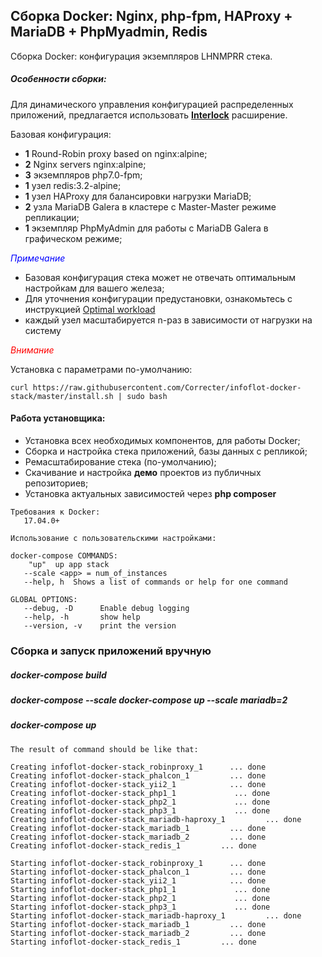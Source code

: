## Сборка Docker: Nginx, php-fpm, HAProxy + MariaDB + PhpMyadmin, Redis

Сборка Docker: конфигурация экземпляров LHNMPRR стека.

##### Особенности сборки:

Для динамического управления конфигурацией распределенных приложений, предлагается использовать **[Interlock](https://github.com/ehazlett/interlock/tags)** расширение.

Базовая конфигурация:
- **1** Round-Robin proxy based on nginx:alpine;
- **2** Nginx servers nginx:alpine;
- **3** экземпляров php7.0-fpm;
- **1** узeл redis:3.2-alpine;
- **1** узел HAProxy для балансировки нагрузки MariaDB;
- **2** узла MariaDB Galera в кластере с Master-Master режиме репликации;
- **1** экземпляр PhpMyAdmin для работы с MariaDB Galera в графическом режиме;

<span style="color:blue">*Примечание*</span>

- Базовая конфигурация стека может не отвечать оптимальным настройкам для вашего железа;
- Для уточнения конфигурации предустановки, ознакомьтесь с инструкцией [Optimal workload](https://github.com/Correcter/infoflot-docker-stack/blob/master/workload.md)
- каждый узел масштабируется n-раз в зависимости от нагрузки на систему

<span style="color:red">*Внимание*</span>

Установка с параметрами по-умолчанию:
```
curl https://raw.githubusercontent.com/Correcter/infoflot-docker-stack/master/install.sh | sudo bash
```
#### Работа установщика:

- Установка всех необходимых компонентов, для работы Docker;
- Сборка и настройка стека приложений, базы данных с репликой;
- Ремасштабирование стека (по-умолчанию);
- Скачивание и настройка __**демо**__ проектов из публичных репозиториев;
- Установка актуальных зависимостей через **php composer**

```
Требования к Docker:
   17.04.0+ 

Использование с пользовательскими настройками:
      
docker-compose COMMANDS:
    "up"  up app stack
   --scale <app> = num_of_instances
   --help, h  Shows a list of commands or help for one command
   
GLOBAL OPTIONS:
   --debug, -D      Enable debug logging
   --help, -h       show help
   --version, -v    print the version
```

### Сборка и запуск приложений вручную

##### docker-compose build
##### docker-compose --scale docker-compose up --scale mariadb=2
##### docker-compose up
```
The result of command should be like that:

Creating infoflot-docker-stack_robinproxy_1      ... done
Creating infoflot-docker-stack_phalcon_1         ... done
Creating infoflot-docker-stack_yii2_1            ... done
Creating infoflot-docker-stack_php1_1             ... done
Creating infoflot-docker-stack_php2_1             ... done
Creating infoflot-docker-stack_php3_1             ... done
Creating infoflot-docker-stack_mariadb-haproxy_1         ... done
Creating infoflot-docker-stack_mariadb_1         ... done
Creating infoflot-docker-stack_mariadb_2         ... done
Creating infoflot-docker-stack_redis_1         ... done

Starting infoflot-docker-stack_robinproxy_1      ... done
Starting infoflot-docker-stack_phalcon_1         ... done
Starting infoflot-docker-stack_yii2_1            ... done
Starting infoflot-docker-stack_php1_1             ... done
Starting infoflot-docker-stack_php2_1             ... done
Starting infoflot-docker-stack_php3_1             ... done
Starting infoflot-docker-stack_mariadb-haproxy_1         ... done
Starting infoflot-docker-stack_mariadb_1         ... done
Starting infoflot-docker-stack_mariadb_2         ... done
Starting infoflot-docker-stack_redis_1         ... done